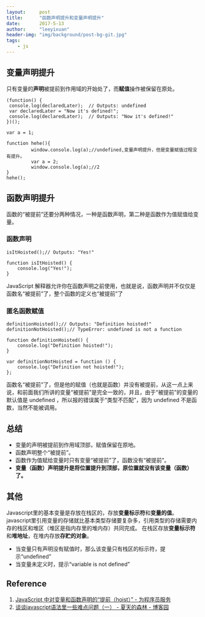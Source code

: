 ```yaml
---
layout:     post
title:      "函数声明提升和变量声明提升"
date:       2017-5-13
author:     "leeyixuan"
header-img: "img/background/post-bg-git.jpg"
tags:
    - js
---
```


## 变量声明提升
 只有变量的**声明**被提前到作用域的开始处了，而**赋值**操作被保留在原处。
 ```
 (function() {
  console.log(declaredLater);  // Outputs: undefined
  var declaredLater = "Now it's defined!";
  console.log(declaredLater);  // Outputs: "Now it's defined!"
})();
```

```
var a = 1;

function hehe(){
         window.console.log(a);//undefined,变量声明提升，但是变量赋值过程没有提升。
         var a = 2;
         window.console.log(a);//2
}
hehe();
```

## 函数声明提升
函数的“被提前”还要分两种情况，一种是函数声明，第二种是函数作为值赋值给变量。
### 函数声明
```
isItHoisted();// Outputs: "Yes!"

function isItHoisted() {  
    console.log("Yes!");
}
```
JavaScript 解释器允许你在函数声明之前使用，也就是说，函数声明并不仅仅是函数名“被提前”了，整个函数的定义也“被提前”了
### 匿名函数赋值
```
definitionHoisted();// Outputs: "Definition hoisted!"
definitionNotHoisted();// TypeError: undefined is not a function

function definitionHoisted() {  
    console.log("Definition hoisted!");
}

var definitionNotHoisted = function () {  
    console.log("Definition not hoisted!");
};
```
函数名“被提前”了，但是他的赋值（也就是函数）并没有被提前，从这一点上来说，和前面我们所讲的变量“被提前”是完全一致的，并且，由于“被提前”的变量的默认值是 undefined ，所以报的错误属于“类型不匹配”，因为 undefined 不是函数，当然不能被调用。

## 总结
- 变量的声明被提前到作用域顶部，赋值保留在原地。
- 函数声明整个“被提前”。
- 函数作为值赋给变量时只有变量“被提前”了，函数没有“被提前”。
- **变量（函数）声明提升是将位置提升到顶部，原位置就没有该变量（函数）了。**


## 其他
Javascript里的基本变量是存放在栈区的，存放**变量标示符**和**变量的值**。
javascript里引用变量的存储就比基本类型存储要复杂多，引用类型的存储需要内存的栈区和堆区（堆区是指内存里的堆内存）共同完成。	在栈区存放**变量标示符**和**堆地址**，在堆内存放**存贮的对象**。
- 当变量只有声明没有赋值时，那么该变量只有栈区的标示符，提示“undefined”
- 当变量未定义时，提示“variable is not defined”


## Reference
1. [JavaScript 中对变量和函数声明的“提前（hoist）” - 为程序员服务][1]
2. [谈谈javascript语法里一些难点问题（一） - 夏天的森林 - 博客园][2]


  [1]: http://ju.outofmemory.cn/entry/128116
  [2]: http://www.cnblogs.com/sharpxiajun/p/4133462.html